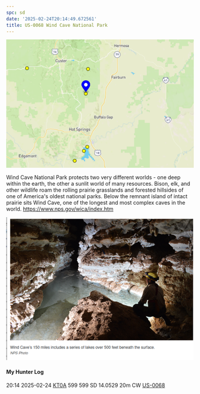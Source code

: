 ```yaml
---
spc: sd
date: '2025-02-24T20:14:49.672561'
title: US-0068 Wind Cave National Park
---
```


![pasted_image.png](/static/pasted_image_0144.png)

Wind Cave National Park protects two very different worlds - one deep within the earth, the other a sunlit world of many resources. Bison, elk, and other wildlife roam the rolling prairie grasslands and forested hillsides of one of America's oldest national parks. Below the remnant island of intact prairie sits Wind Cave, one of the longest and most complex caves in the world. 
https://www.nps.gov/wica/index.htm

![pasted_image001.png](/static/pasted_image001_0123.png)


#### My Hunter Log
20:14    2025-02-24    [KT0A](https://qrz.com/db/KT0A)    599    599    SD    14.0529    20m    CW    [US-0068](https://pota.app/#/park/US-0068)